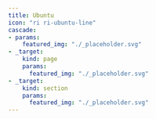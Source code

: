 ```yaml
---
title: Ubuntu
icon: "ri ri-ubuntu-line"
cascade:
- params:
    featured_img: "./_placeholder.svg"
- _target:
    kind: page
    params:
      featured_img: "./_placeholder.svg"
- _target:
    kind: section
    params:
      featured_img: "./_placeholder.svg"
---
```

